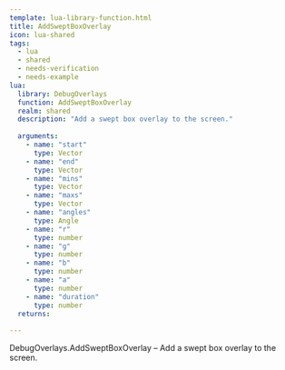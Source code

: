 ```yaml
---
template: lua-library-function.html
title: AddSweptBoxOverlay
icon: lua-shared
tags:
  - lua
  - shared
  - needs-verification
  - needs-example
lua:
  library: DebugOverlays
  function: AddSweptBoxOverlay
  realm: shared
  description: "Add a swept box overlay to the screen."
  
  arguments:
    - name: "start"
      type: Vector
    - name: "end"
      type: Vector
    - name: "mins"
      type: Vector
    - name: "maxs"
      type: Vector
    - name: "angles"
      type: Angle
    - name: "r"
      type: number
    - name: "g"
      type: number
    - name: "b"
      type: number
    - name: "a"
      type: number
    - name: "duration"
      type: number
  returns:
    
---
```


<div class="lua__search__keywords">
DebugOverlays.AddSweptBoxOverlay &#x2013; Add a swept box overlay to the screen.
</div>
